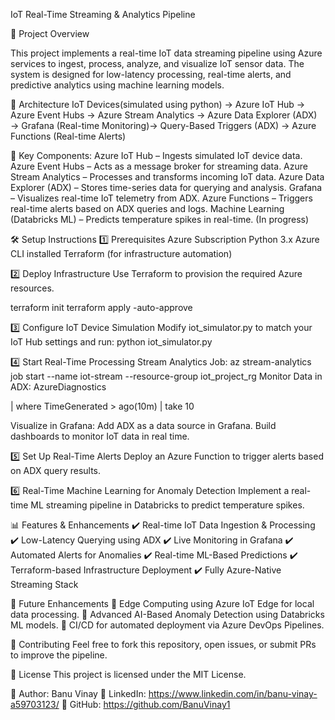 IoT Real-Time Streaming & Analytics Pipeline

📌 Project Overview

This project implements a real-time IoT data streaming pipeline using Azure services to ingest, process, analyze, and visualize IoT sensor data. The system is designed for low-latency processing, real-time alerts, and predictive analytics using machine learning models.

🚀 Architecture
IoT Devices(simulated using python) → Azure IoT Hub → Azure Event Hubs → Azure Stream Analytics → Azure Data Explorer (ADX) → Grafana (Real-time Monitoring)→ Query-Based Triggers (ADX) → Azure Functions (Real-time Alerts)

🔹 Key Components:
Azure IoT Hub – Ingests simulated IoT device data.
Azure Event Hubs – Acts as a message broker for streaming data.
Azure Stream Analytics – Processes and transforms incoming IoT data.
Azure Data Explorer (ADX) – Stores time-series data for querying and analysis.
Grafana – Visualizes real-time IoT telemetry from ADX.
Azure Functions – Triggers real-time alerts based on ADX queries and logs.
Machine Learning (Databricks ML) – Predicts temperature spikes in real-time. (In progress)

🛠️ Setup Instructions
1️⃣ Prerequisites
Azure Subscription
Python 3.x
Azure CLI installed
Terraform (for infrastructure automation)

2️⃣ Deploy Infrastructure
Use Terraform to provision the required Azure resources.

terraform init
terraform apply -auto-approve

3️⃣ Configure IoT Device Simulation
Modify iot_simulator.py to match your IoT Hub settings and run:
python iot_simulator.py

4️⃣ Start Real-Time Processing
Stream Analytics Job:
az stream-analytics job start --name iot-stream --resource-group iot_project_rg
Monitor Data in ADX:
AzureDiagnostics

| where TimeGenerated > ago(10m)
| take 10

Visualize in Grafana:
Add ADX as a data source in Grafana.
Build dashboards to monitor IoT data in real time.

5️⃣ Set Up Real-Time Alerts
Deploy an Azure Function to trigger alerts based on ADX query results.

6️⃣ Real-Time Machine Learning for Anomaly Detection
Implement a real-time ML streaming pipeline in Databricks to predict temperature spikes.

📊 Features & Enhancements
✔️ Real-time IoT Data Ingestion & Processing
✔️ Low-Latency Querying using ADX
✔️ Live Monitoring in Grafana
✔️ Automated Alerts for Anomalies
✔️ Real-time ML-Based Predictions
✔️ Terraform-based Infrastructure Deployment
✔️ Fully Azure-Native Streaming Stack

📖 Future Enhancements
🔹 Edge Computing using Azure IoT Edge for local data processing.
🔹 Advanced AI-Based Anomaly Detection using Databricks ML models.
🔹 CI/CD for automated deployment via Azure DevOps Pipelines.

🤝 Contributing
Feel free to fork this repository, open issues, or submit PRs to improve the pipeline.

📝 License
This project is licensed under the MIT License.

📩 Author: Banu Vinay
🔗 LinkedIn: https://www.linkedin.com/in/banu-vinay-a59703123/
🐙 GitHub: https://github.com/BanuVinay1
